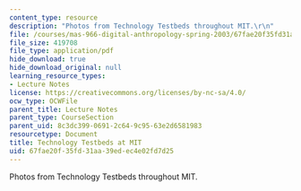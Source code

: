 ```yaml
---
content_type: resource
description: "Photos from Technology Testbeds throughout MIT.\r\n"
file: /courses/mas-966-digital-anthropology-spring-2003/67fae20f35fd31aa39edec4e02fd7d25_examplesatmit.pdf
file_size: 419708
file_type: application/pdf
hide_download: true
hide_download_original: null
learning_resource_types:
- Lecture Notes
license: https://creativecommons.org/licenses/by-nc-sa/4.0/
ocw_type: OCWFile
parent_title: Lecture Notes
parent_type: CourseSection
parent_uid: 8c3dc399-0691-2c64-9c95-63e2d6581983
resourcetype: Document
title: Technology Testbeds at MIT
uid: 67fae20f-35fd-31aa-39ed-ec4e02fd7d25
---
```

Photos from Technology Testbeds throughout MIT.
